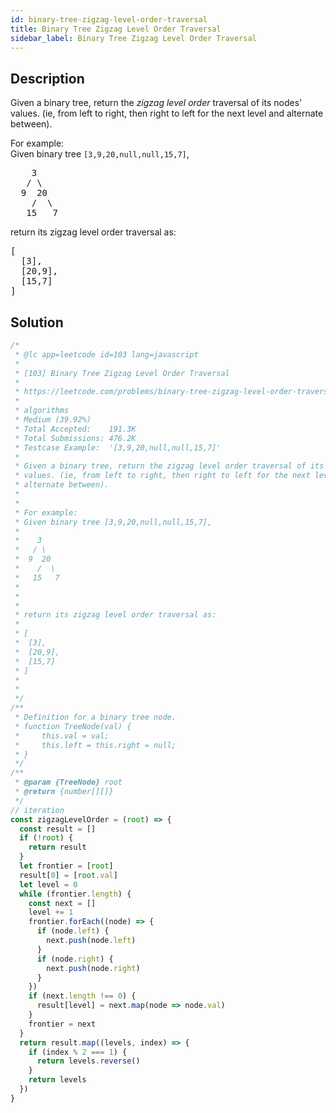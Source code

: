 ```yaml
---
id: binary-tree-zigzag-level-order-traversal
title: Binary Tree Zigzag Level Order Traversal
sidebar_label: Binary Tree Zigzag Level Order Traversal
---
```

## Description
<div class="description">
<p>Given a binary tree, return the <i>zigzag level order</i> traversal of its nodes' values. (ie, from left to right, then right to left for the next level and alternate between).</p>

<p>
For example:<br />
Given binary tree <code>[3,9,20,null,null,15,7]</code>,<br />
<pre>
    3
   / \
  9  20
    /  \
   15   7
</pre>
</p>
<p>
return its zigzag level order traversal as:<br />
<pre>
[
  [3],
  [20,9],
  [15,7]
]
</pre>
</p>
</div>

## Solution
```javascript
/*
 * @lc app=leetcode id=103 lang=javascript
 *
 * [103] Binary Tree Zigzag Level Order Traversal
 *
 * https://leetcode.com/problems/binary-tree-zigzag-level-order-traversal/description/
 *
 * algorithms
 * Medium (39.92%)
 * Total Accepted:    191.3K
 * Total Submissions: 476.2K
 * Testcase Example:  '[3,9,20,null,null,15,7]'
 *
 * Given a binary tree, return the zigzag level order traversal of its nodes'
 * values. (ie, from left to right, then right to left for the next level and
 * alternate between).
 *
 *
 * For example:
 * Given binary tree [3,9,20,null,null,15,7],
 *
 * ⁠   3
 * ⁠  / \
 * ⁠ 9  20
 * ⁠   /  \
 * ⁠  15   7
 *
 *
 *
 * return its zigzag level order traversal as:
 *
 * [
 * ⁠ [3],
 * ⁠ [20,9],
 * ⁠ [15,7]
 * ]
 *
 *
 */
/**
 * Definition for a binary tree node.
 * function TreeNode(val) {
 *     this.val = val;
 *     this.left = this.right = null;
 * }
 */
/**
 * @param {TreeNode} root
 * @return {number[][]}
 */
// iteration
const zigzagLevelOrder = (root) => {
  const result = []
  if (!root) {
    return result
  }
  let frontier = [root]
  result[0] = [root.val]
  let level = 0
  while (frontier.length) {
    const next = []
    level += 1
    frontier.forEach((node) => {
      if (node.left) {
        next.push(node.left)
      }
      if (node.right) {
        next.push(node.right)
      }
    })
    if (next.length !== 0) {
      result[level] = next.map(node => node.val)
    }
    frontier = next
  }
  return result.map((levels, index) => {
    if (index % 2 === 1) {
      return levels.reverse()
    }
    return levels
  })
}

```